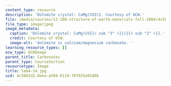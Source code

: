 ```yaml
---
content_type: resource
description: 'Dolomite crystal: CaMg(CO3)2. Courtesy of OCW.'
file: /media/courses/12-108-structure-of-earth-materials-fall-2004/4c5881d28eeaaf04611978f925a91d66_lab4-14.jpg
file_type: image/jpeg
image_metadata:
  caption: 'Dolomite crystal: CaMg(CO{{< sub "3" >}}){{< sub "2" >}}.'
  credit: Courtesy of OCW.
  image-alt: 'dolomite is calcium/magnesium carbonate. '
learning_resource_types: []
ocw_type: OCWImage
parent_title: Carbonates
parent_type: CourseSection
resourcetype: Image
title: lab4-14.jpg
uid: 4c5881d2-8eea-af04-6119-78f925a91d66
---
```

